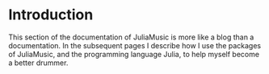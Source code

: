 # Introduction
This section of the documentation of JuliaMusic is more like a blog than a documentation. In the subsequent pages I describe how I use the packages of JuliaMusic, and the programming language Julia, to help myself become a better drummer.
